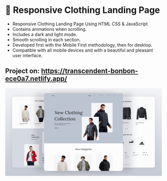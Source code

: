 # 👕 Responsive Clothing Landing Page


- Responsive Clothing Landing Page Using HTML CSS & JavaScript
- Contains animations when scrolling.
- Includes a dark and light mode.
- Smooth scrolling in each section.
- Developed first with the Mobile First methodology, then for desktop.
- Compatible with all mobile devices and with a beautiful and pleasant user interface.

## Project on: https://transcendent-bonbon-ece0a7.netlify.app/

![preview img](/preview.png)
